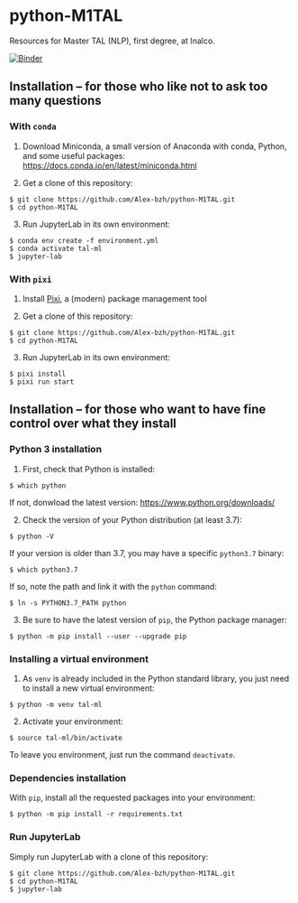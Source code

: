 # python-M1TAL

Resources for Master TAL (NLP), first degree, at Inalco.

[![Binder](https://mybinder.org/badge_logo.svg)](https://mybinder.org/v2/gh/Alex-bzh/python-M1TAL/HEAD)

## Installation – for those who like not to ask too many questions

### With `conda`

1. Download Miniconda, a small version of Anaconda with conda, Python, and some useful packages:  
https://docs.conda.io/en/latest/miniconda.html

2. Get a clone of this repository:

```
$ git clone https://github.com/Alex-bzh/python-M1TAL.git
$ cd python-M1TAL
```

3. Run JupyterLab in its own environment:

```
$ conda env create -f environment.yml
$ conda activate tal-ml
$ jupyter-lab
```

### With `pixi`

1. Install [Pixi](https://pixi.sh/), a (modern) package management tool

2. Get a clone of this repository:

```
$ git clone https://github.com/Alex-bzh/python-M1TAL.git
$ cd python-M1TAL
```

3. Run JupyterLab in its own environment:

```
$ pixi install
$ pixi run start
```

## Installation – for those who want to have fine control over what they install

### Python 3 installation

1. First, check that Python is installed:

```
$ which python
```

If not, donwload the latest version:
https://www.python.org/downloads/

2. Check the version of your Python distribution (at least 3.7):

```
$ python -V
```

If your version is older than 3.7, you may have a specific `python3.7` binary:

```
$ which python3.7
```

If so, note the path and link it with the `python` command:

```
$ ln -s PYTHON3.7_PATH python
```

3. Be sure to have the latest version of `pip`, the Python package manager:

```
$ python -m pip install --user --upgrade pip
```

### Installing a virtual environment

1. As `venv` is already included in the Python standard library, you just need to install a new virtual environment:

```
$ python -m venv tal-ml
```

2. Activate your environment:

```
$ source tal-ml/bin/activate
```

To leave you environment, just run the command `deactivate`.

### Dependencies installation

With `pip`, install all the requested packages into your environment:

```
$ python -m pip install -r requirements.txt
```

### Run JupyterLab

Simply run JupyterLab with a clone of this repository:

```
$ git clone https://github.com/Alex-bzh/python-M1TAL.git
$ cd python-M1TAL
$ jupyter-lab
```
